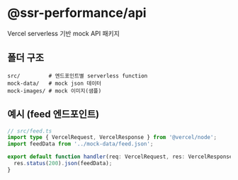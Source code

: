 # @ssr-performance/api

Vercel serverless 기반 mock API 패키지

## 폴더 구조

```
src/         # 엔드포인트별 serverless function
mock-data/   # mock json 데이터
mock-images/ # mock 이미지(샘플)
```

## 예시 (feed 엔드포인트)

```ts
// src/feed.ts
import type { VercelRequest, VercelResponse } from '@vercel/node';
import feedData from '../mock-data/feed.json';

export default function handler(req: VercelRequest, res: VercelResponse) {
  res.status(200).json(feedData);
}
```
